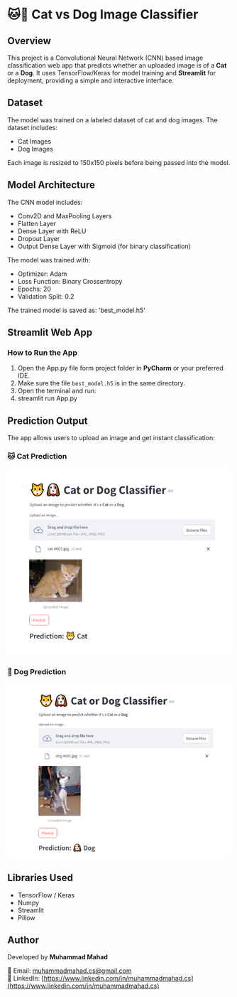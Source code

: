 # 🐱🐶 Cat vs Dog Image Classifier

## Overview

This project is a Convolutional Neural Network (CNN) based image classification web app that predicts whether an uploaded image is of a **Cat** or a **Dog**. It uses TensorFlow/Keras for model training and **Streamlit** for deployment, providing a simple and interactive interface.

## Dataset

The model was trained on a labeled dataset of cat and dog images. The dataset includes:

* Cat Images
* Dog Images

Each image is resized to 150x150 pixels before being passed into the model.

## Model Architecture

The CNN model includes:

* Conv2D and MaxPooling Layers
* Flatten Layer
* Dense Layer with ReLU
* Dropout Layer
* Output Dense Layer with Sigmoid (for binary classification)

The model was trained with:

* Optimizer: Adam
* Loss Function: Binary Crossentropy
* Epochs: 20
* Validation Split: 0.2

The trained model is saved as:
'best_model.h5'


## Streamlit Web App

### How to Run the App

1. Open the App.py file form project folder in **PyCharm** or your preferred IDE.
2. Make sure the file `best_model.h5` is in the same directory.
3. Open the terminal and run:
4. streamlit run App.py



## Prediction Output

The app allows users to upload an image and get instant classification:

### 🐱 Cat Prediction

![Cat Prediction](https://github.com/M-MAHAD1/Cat-_VS_Dog_Image_Classifier_CNN_Model/blob/main/catpred.PNG)

### 🐶 Dog Prediction

![Dog Prediction](https://github.com/M-MAHAD1/Cat-_VS_Dog_Image_Classifier_CNN_Model/blob/main/dogpred.PNG)


## Libraries Used

- TensorFlow / Keras
- Numpy
- Streamlit
- Pillow


## Author

Developed by **Muhammad Mahad**

📧 Email: muhammadmahad.cs@gmail.com  
🔗 LinkedIn: [https://www.linkedin.com/in/muhammadmahad.cs](https://www.linkedin.com/in/muhammadmahad.cs)
